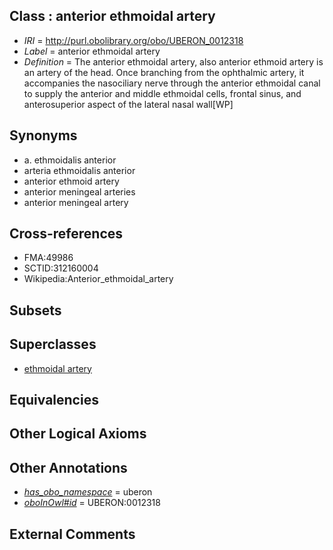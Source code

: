 
## Class : anterior ethmoidal artery

 * *IRI* = http://purl.obolibrary.org/obo/UBERON_0012318
 * *Label* = anterior ethmoidal artery
 * *Definition* = The anterior ethmoidal artery, also anterior ethmoid artery is an artery of the head. Once branching from the ophthalmic artery, it accompanies the nasociliary nerve through the anterior ethmoidal canal to supply the anterior and middle ethmoidal cells, frontal sinus, and anterosuperior aspect of the lateral nasal wall[WP]

## Synonyms

 * a. ethmoidalis anterior
 * arteria ethmoidalis anterior
 * anterior ethmoid artery
 * anterior meningeal arteries
 * anterior meningeal artery

## Cross-references

 * FMA:49986
 * SCTID:312160004
 * Wikipedia:Anterior_ethmoidal_artery

## Subsets


## Superclasses

 * [ethmoidal artery](../../UBERON/93/UBERON_0005193.md)

## Equivalencies


## Other Logical Axioms


## Other Annotations

 * *[has_obo_namespace](../../ce/oboInOwl#hasOBONamespace.md)* = uberon
 * *[oboInOwl#id](../../id/oboInOwl#id.md)* = UBERON:0012318

## External Comments

